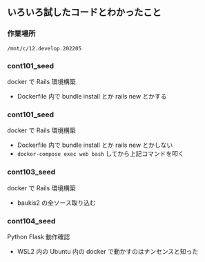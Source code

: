 ## いろいろ試したコードとわかったこと

### 作業場所
```
/mnt/c/12.develop.202205
```

### cont101_seed
docker で Rails 環境構築
- Dockerfile 内で bundle install とか rails new とかする

### cont101_seed
docker で Rails 環境構築
- Dockerfile 内で bundle install とか rails new とかしない
- `docker-compose exec web bash` してから上記コマンドを叩く

### cont103_seed
docker で Rails 環境構築
- baukis2 の全ソース取り込む

### cont104_seed
Python Flask 動作確認
- WSL2 内の Ubuntu 内の docker で動かすのはナンセンスと知った




